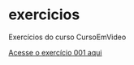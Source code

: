 # exercicios
 Exercícios do curso CursoEmVideo

<a href="https://github.com/sanychiquetti/exercicios/blob/main/ex022/fundo001.html">Acesse o exercício 001 aqui</a>
